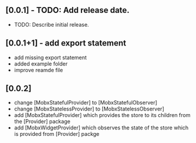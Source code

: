 ## [0.0.1] - TODO: Add release date.

* TODO: Describe initial release.

## [0.0.1+1] - add export statement

* add missing export statement
* added example folder
* improve reamde file

## [0.0.2] 

* change [MobxStatefulProvider] to [MobxStatefulObserver]
* change [MobxStatelessProvider] to [MobxStatelessObserver]
* add [MobxStatefulProvider] which provides the store to its children from the [Provider] package
* add [MobxWidgetProvider] which observes the state of the store which is provided from [Provider] packge
